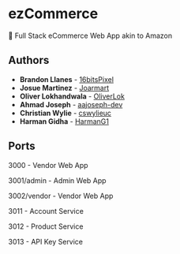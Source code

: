 # ezCommerce
💸 Full Stack eCommerce Web App akin to Amazon

## Authors

- **Brandon Llanes** - [16bitsPixel](https://github.com/16bitsPixel)
- **Josue Martinez** - [Joarmart](https://github.com/joarmart)
- **Oliver Lokhandwala** - [OliverLok](https://github.com/OliverLok)
- **Ahmad Joseph** - [aajoseph-dev](https://github.com/aajoseph-dev)
- **Christian Wylie** - [cswylieuc](https://github.com/cswylieuc)
- **Harman Gidha** - [HarmanG1](https://github.com/HarmanG1)

## Ports
3000 - Vendor Web App

3001/admin - Admin Web App

3002/vendor - Vendor Web App


3011 - Account Service

3012 - Product Service

3013 - API Key Service